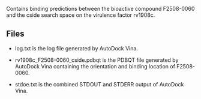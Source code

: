Contains binding predictions between the bioactive compound F2508-0060 and the cside search space on the virulence factor rv1908c.

## Files

- log.txt is the log file generated by AutoDock Vina.

- rv1908c_F2508-0060_cside.pdbqt is the PDBQT file generated by AutoDock Vina containing the orientation and binding location of F2508-0060.

- stdoe.txt is the combined STDOUT and STDERR output of AutoDock Vina.


